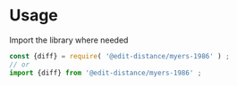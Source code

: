 # Usage

Import the library where needed
```js
const {diff} = require( '@edit-distance/myers-1986' ) ;
// or
import {diff} from '@edit-distance/myers-1986' ;
```
